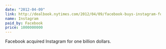 ```yaml
---
date: "2012-04-09"
link: http://dealbook.nytimes.com/2012/04/09/facebook-buys-instagram-for-1-billion/?_r=0
name: Instagram
paid_by: Facebook
price: 1000000000
---
```


Facebook acquired Instagram for one billion dollars.
